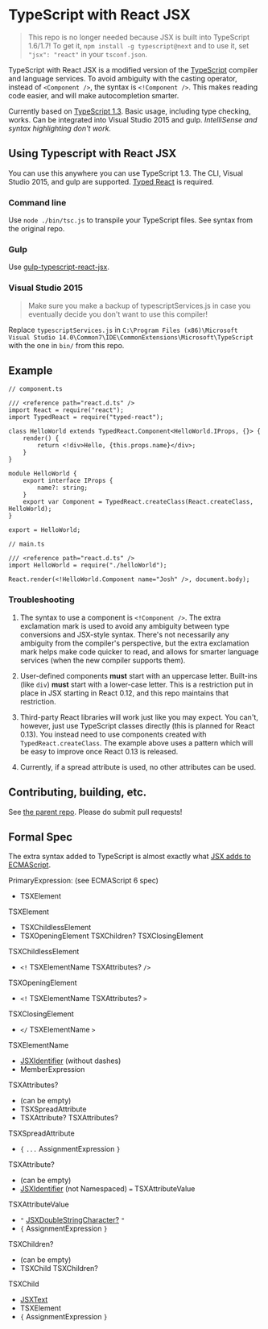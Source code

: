 # TypeScript with React JSX

> This repo is no longer needed because JSX is built into TypeScript 1.6/1.7! To get it, `npm install -g typescript@next` and to use it, set `"jsx": "react"` in your `tsconf.json`.

TypeScript with React JSX is a modified version of the [TypeScript](https://github.com/Microsoft/TypeScript) compiler and language services. To avoid ambiguity with the casting operator, instead of `<Component />`, the syntax is `<!Component />`. This makes reading code easier, and will make autocompletion smarter.

Currently based on [TypeScript 1.3](https://github.com/Microsoft/TypeScript). Basic usage, including type checking, works. Can be integrated into Visual Studio 2015 and gulp. *IntelliSense and syntax highlighting don't work.*

## Using Typescript with React JSX
You can use this anywhere you can use TypeScript 1.3. The CLI, Visual Studio 2015, and gulp are supported. [Typed React](https://github.com/Asana/typed-react) is required.

### Command line
Use `node ./bin/tsc.js` to transpile your TypeScript files. See syntax from the original repo.

### Gulp
Use [gulp-typescript-react-jsx](https://github.com/jnetterf/gulp-typescript-react-jsx).

### Visual Studio 2015
> Make sure you make a backup of typescriptServices.js in case you eventually decide you don't want to use this compiler!

Replace `typescriptServices.js` in `C:\Program Files (x86)\Microsoft Visual Studio 14.0\Common7\IDE\CommonExtensions\Microsoft\TypeScript` with the one in `bin/` from this repo.

## Example

```
// component.ts

/// <reference path="react.d.ts" />
import React = require("react");
import TypedReact = require("typed-react");

class HelloWorld extends TypedReact.Component<HelloWorld.IProps, {}> {
    render() {
        return <!div>Hello, {this.props.name}</div>;
    }
}

module HelloWorld {
    export interface IProps {
        name?: string;
    }
    export var Component = TypedReact.createClass(React.createClass, HelloWorld);
}

export = HelloWorld;
```

```
// main.ts

/// <reference path="react.d.ts" />
import HelloWorld = require("./helloWorld");

React.render(<!HelloWorld.Component name="Josh" />, document.body);
```

### Troubleshooting
1. The syntax to use a component is `<!Component />`. The extra exclamation mark is used to avoid any
   ambiguity between type conversions and JSX-style syntax. There's not necessarily any ambiguity from
   the compiler's perspective, but the extra exclamation mark helps make code quicker to read, and allows
   for smarter language services (when the new compiler supports them).

2. User-defined components **must** start with an uppercase letter. Built-ins (like `div`) **must** start with
   a lower-case letter. This is a restriction put in place in JSX starting in React 0.12, and this repo
   maintains that restriction.

3. Third-party React libraries will work just like you may expect. You can't, however, just use TypeScript
   classes directly (this is planned for React 0.13). You instead need to use components created with
   `TypedReact.createClass`. The example above uses a pattern which will be easy to improve once React
   0.13 is released.

4. Currently, if a spread attribute is used, no other attributes can be used.

## Contributing, building, etc.

See [the parent repo](https://github.com/Microsoft/TypeScript). Please do submit pull requests!

## Formal Spec
The extra syntax added to TypeScript is almost exactly what [JSX adds to ECMAScript](https://facebook.github.io/jsx/).

PrimaryExpression: (see ECMAScript 6 spec)
* TSXElement

TSXElement
* TSXChildlessElement
* TSXOpeningElement TSXChildren? TSXClosingElement

TSXChildlessElement
* `<!` TSXElementName TSXAttributes? `/>`

TSXOpeningElement
* `<!` TSXElementName TSXAttributes? `>`

TSXClosingElement
* `</` TSXElementName `>`

TSXElementName
* [JSXIdentifier](https://facebook.github.io/jsx/) (without dashes)
* MemberExpression

TSXAttributes?
* (can be empty)
* TSXSpreadAttribute
* TSXAttribute? TSXAttributes?

TSXSpreadAttribute
* `{` `...` AssignmentExpression `}`

TSXAttribute?
* (can be empty)
* [JSXIdentifier](https://facebook.github.io/jsx/) (not Namespaced) `=` TSXAttributeValue

TSXAttributeValue
* `"` [JSXDoubleStringCharacter?](https://facebook.github.io/jsx/) `"`
* `{` AssignmentExpression `}`

TSXChildren?
* (can be empty)
* TSXChild TSXChildren?

TSXChild
* [JSXText](https://facebook.github.io/jsx/)
* TSXElement
* `{` AssignmentExpression `}`
